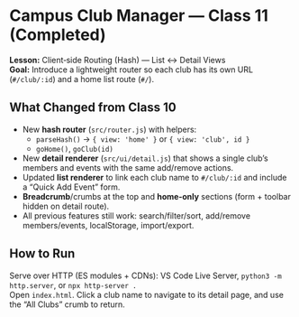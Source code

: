 # Campus Club Manager — Class 11 (Completed)
**Lesson:** Client‑side Routing (Hash) — List ↔ Detail Views  
**Goal:** Introduce a lightweight router so each club has its own URL (`#/club/:id`) and a home list route (`#/`).

## What Changed from Class 10
- New **hash router** (`src/router.js`) with helpers:
  - `parseHash()` → `{ view: 'home' }` or `{ view: 'club', id }`
  - `goHome()`, `goClub(id)`
- New **detail renderer** (`src/ui/detail.js`) that shows a single club’s members and events with the same add/remove actions.
- Updated **list renderer** to link each club name to `#/club/:id` and include a “Quick Add Event” form.
- **Breadcrumb**/crumbs at the top and **home‑only** sections (form + toolbar hidden on detail route).
- All previous features still work: search/filter/sort, add/remove members/events, localStorage, import/export.

## How to Run
Serve over HTTP (ES modules + CDNs): VS Code Live Server, `python3 -m http.server`, or `npx http-server .`  
Open `index.html`. Click a club name to navigate to its detail page, and use the “All Clubs” crumb to return.
